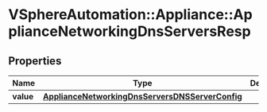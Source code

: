 # VSphereAutomation::Appliance::ApplianceNetworkingDnsServersResp

## Properties
Name | Type | Description | Notes
------------ | ------------- | ------------- | -------------
**value** | [**ApplianceNetworkingDnsServersDNSServerConfig**](ApplianceNetworkingDnsServersDNSServerConfig.md) |  | 


